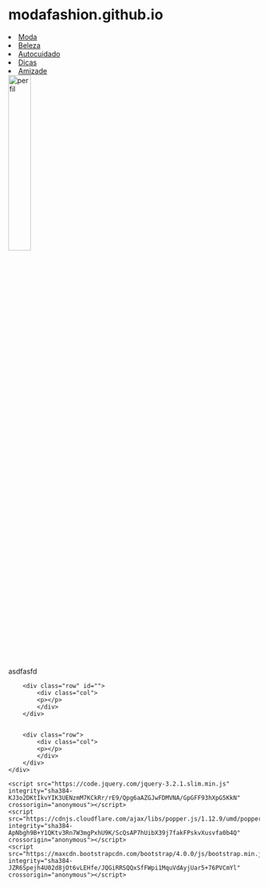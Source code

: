 # modafashion.github.io
<!DOCTYPE html>
<html lang="pt-br">
<head>
    <meta charset="UTF-8">
    <meta http-equiv="X-UA-Compatible" content="IE=edge">
    <meta name="viewport" content="width=device-width, initial-scale=1.0">
    <link rel="stylesheet" href="https://maxcdn.bootstrapcdn.com/bootstrap/4.0.0/css/bootstrap.min.css" integrity="sha384-Gn5384xqQ1aoWXA+058RXPxPg6fy4IWvTNh0E263XmFcJlSAwiGgFAW/dAiS6JXm" crossorigin="anonymous">
    <link rel="stylesheet" href="CSS/estilo.css">
    <title>Maria Luiza Arroyo</title>
</head>
<body>
    <div class="container">
        <div class="row">
            <nav class="nav">
                <li class="nav-item">
                    <a class="nav-link" href="#futebol">Moda</a>
                </li>
                <li class="nav-item">
                    <a class="nav-link" href="#Lazer">Beleza</a>
                </li>
                <li class="nav-item">
                    <a class="nav-link" href="#">Autocuidado</a>
                </li>
                <li class="nav-item">
                    <a class="nav-link" href="#">Dicas</a>
                </li>
                <li class="nav-item">
                    <a class="nav-link" href="#">Amizade</a>
                </li>
            </nav>
        </div>
        <div class="row">
            <div class="col d-flex justify-content-center">
                <img class="img-fluid" src="imgs/perfil.jpg" width="30%" alt="perfil">
            </div>
        </div>
        <div class="row" id="Cursos">
            <div class="col">
            <p>asdfasfd</p>    
            </div>
        </div>

        <div class="row" id="">
            <div class="col">
            <p></p>    
            </div>
        </div>


        <div class="row">
            <div class="col">
            <p></p>    
            </div>
        </div>
    </div>

    <script src="https://code.jquery.com/jquery-3.2.1.slim.min.js" integrity="sha384-KJ3o2DKtIkvYIK3UENzmM7KCkRr/rE9/Qpg6aAZGJwFDMVNA/GpGFF93hXpG5KkN" crossorigin="anonymous"></script>
    <script src="https://cdnjs.cloudflare.com/ajax/libs/popper.js/1.12.9/umd/popper.min.js" integrity="sha384-ApNbgh9B+Y1QKtv3Rn7W3mgPxhU9K/ScQsAP7hUibX39j7fakFPskvXusvfa0b4Q" crossorigin="anonymous"></script>
    <script src="https://maxcdn.bootstrapcdn.com/bootstrap/4.0.0/js/bootstrap.min.js" integrity="sha384-JZR6Spejh4U02d8jOt6vLEHfe/JQGiRRSQQxSfFWpi1MquVdAyjUar5+76PVCmYl" crossorigin="anonymous"></script>
</body>
</html><!DOCTYPE html>
<html lang="pt-br">
<head>
    <meta charset="UTF-8">
    <meta http-equiv="X-UA-Compatible" content="IE=edge">
    <meta name="viewport" content="width=device-width, initial-scale=1.0">
    <link rel="stylesheet" href="https://maxcdn.bootstrapcdn.com/bootstrap/4.0.0/css/bootstrap.min.css" integrity="sha384-Gn5384xqQ1aoWXA+058RXPxPg6fy4IWvTNh0E263XmFcJlSAwiGgFAW/dAiS6JXm" crossorigin="anonymous">
    <link rel="stylesheet" href="CSS/estilo.css">
    
